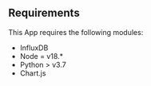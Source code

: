 ## Requirements

This App requires the following modules:

- InfluxDB
- Node = v18.*
- Python > v3.7
- Chart.js